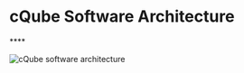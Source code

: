 # cQube Software Architecture

\*\*\*\*

![cQube software architecture](https://lh5.googleusercontent.com/J34QOf77E9MGthRBDSQBuQeydz6zHEfOOE9hfihRn97TQHt-rdYsJesvexjLca92jK5I_Ug9sem3wW_CXkDOyaDwD4uPcP_yv63Ze5BsavcEEcdFqNq3JI3vC-icoeG9-zY9HQlf=s0)



